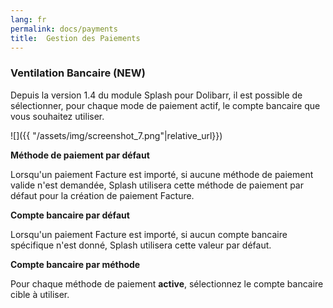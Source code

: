 ```yaml
---
lang: fr
permalink: docs/payments
title:  Gestion des Paiements
---
```


### Ventilation Bancaire (NEW)

Depuis la version 1.4 du module Splash pour Dolibarr, il est possible de sélectionner, pour chaque mode de paiement actif, le compte bancaire que vous souhaitez utiliser. 

![]({{ "/assets/img/screenshot_7.png"|relative_url}})

**Méthode de paiement par défaut**

Lorsqu'un paiement Facture est importé, si aucune méthode de paiement valide n'est demandée, Splash utilisera cette méthode de paiement par défaut pour la création de paiement Facture.

**Compte bancaire par défaut**

Lorsqu'un paiement Facture est importé, si aucun compte bancaire spécifique n'est donné, Splash utilisera cette valeur par défaut.

**Compte bancaire par méthode**

Pour chaque méthode de paiement **active**, sélectionnez le compte bancaire cible à utiliser.
